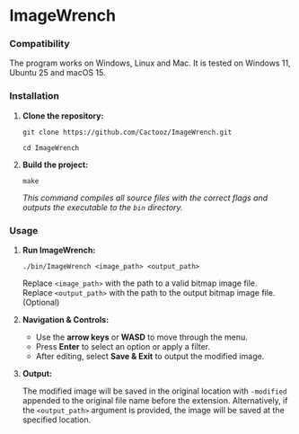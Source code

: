 # ImageWrench

### Compatibility

The program works on Windows, Linux and Mac. It is tested on Windows 11, Ubuntu 25 and macOS 15.

### Installation

1. **Clone the repository:**

    ```
    git clone https://github.com/Cactooz/ImageWrench.git
    ```

    ```
    cd ImageWrench
    ```

2. **Build the project:**

    ```
    make
    ```

    _This command compiles all source files with the correct flags and outputs the executable to the `bin` directory._

### Usage

1. **Run ImageWrench:**

    ```
    ./bin/ImageWrench <image_path> <output_path>
    ```

    Replace `<image_path>` with the path to a valid bitmap image file.  
    Replace `<output_path>` with the path to the output bitmap image file. (Optional)

2. **Navigation & Controls:**

    - Use the **arrow keys** or **WASD** to move through the menu.
    - Press **Enter** to select an option or apply a filter.
    - After editing, select **Save & Exit** to output the modified image.

3. **Output:**

    The modified image will be saved in the original location with `-modified` appended to the original file name before the extension. Alternatively, if the `<output_path>` argument is provided, the image will be saved at the specified location.
